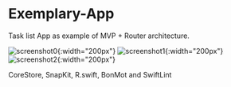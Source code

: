 # Exemplary-App

Task list App as example of MVP + Router architecture.

![screenshot0](https://user-images.githubusercontent.com/58626245/144047507-2352c033-1821-4950-a9cd-ca515b5ea213.jpeg){:width="200px"}
![screenshot1](https://user-images.githubusercontent.com/58626245/144047506-058bfac7-095f-4b52-a3b2-d8a53ca5a57f.jpeg){:width="200px"}
![screenshot2](https://user-images.githubusercontent.com/58626245/144047503-26567c15-5897-4c45-92c4-09d6e5ca254e.jpeg){:width="200px"}

CoreStore, SnapKit, R.swift, BonMot and SwiftLint
